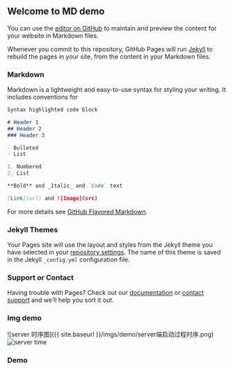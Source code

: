 ## Welcome to MD demo

You can use the [editor on GitHub](https://github.com/agui93/agui93.github.io/edit/master/index.md) to maintain and preview the content for your website in Markdown files.

Whenever you commit to this repository, GitHub Pages will run [Jekyll](https://jekyllrb.com/) to rebuild the pages in your site, from the content in your Markdown files.

### Markdown

Markdown is a lightweight and easy-to-use syntax for styling your writing. It includes conventions for

```markdown
Syntax highlighted code block

# Header 1
## Header 2
### Header 3

- Bulleted
- List

1. Numbered
2. List

**Bold** and _Italic_ and `Code` text

[Link](url) and ![Image](src)
```

For more details see [GitHub Flavored Markdown](https://guides.github.com/features/mastering-markdown/).

### Jekyll Themes

Your Pages site will use the layout and styles from the Jekyll theme you have selected in your [repository settings](https://github.com/agui93/agui93.github.io/settings). The name of this theme is saved in the Jekyll `_config.yml` configuration file.

### Support or Contact

Having trouble with Pages? Check out our [documentation](https://agui93.github.io/hello) or [contact support](https://github.com/contact) and we’ll help you sort it out.



### Img demo
![server 时序图]({{ site.baseurl }}/imgs/demo/server端启动过程时序.png)
![server time](https://raw.githubusercontent.com/wiki/agui93/netty_annotation/images/server_sequence_diagram.png)
### Demo

